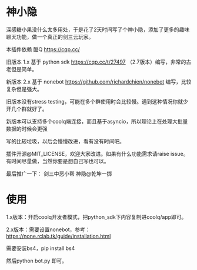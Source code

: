 # 神小隐
深感糖小果没什么太多用处，于是花了2天时间写了个神小隐，添加了更多的趣味聊天功能，做一个真正的剑三云玩家。

本插件依赖 酷Q https://cqp.cc/ 

旧版本 1.x 基于 python sdk https://cqp.cc/t/27497 （2.7版本）编写，非常的古老但是简单。

新版本 2.x 基于 nonebot https://github.com/richardchien/nonebot 编写，比较复杂但是强大。

旧版本没有stress testing，可能在多个群使用时会比较慢。遇到这种情况你就少开几个群就好了。

新版本可以支持多个coolq端连接，而且基于asyncio，所以理论上在处理大批量数据的时候会更强

写的比较垃圾，以后会慢慢改进，看有没有时间吧。

插件开源@MIT_LICENSE，欢迎大家改进。如果有什么功能需求请raise issue。有时间尽量做，当然你要是想自己写也可以。

最后推广一下：
剑三中恶小帮 神隐@乾坤一掷

# 使用
1.x版本：开启coolq开发者模式，把python_sdk下内容复制进coolq/app即可。

2.x版本：需要设置nonebot，参考：https://none.rclab.tk/guide/installation.html

需要安装bs4，pip install bs4

然后python bot.py 即可。
